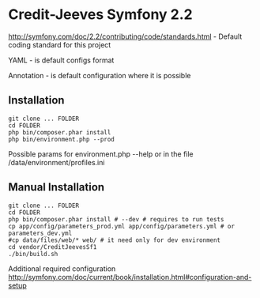 Credit-Jeeves Symfony 2.2
========================

http://symfony.com/doc/2.2/contributing/code/standards.html - Default coding standard for this project

YAML - is default configs format

Annotation - is default configuration where it is possible

Installation
------------

```
git clone ... FOLDER
cd FOLDER
php bin/composer.phar install
php bin/environment.php --prod
```

Possible params for environment.php --help or in the file /data/environment/profiles.ini


Manual Installation
------------

```
git clone ... FOLDER
cd FOLDER
php bin/composer.phar install # --dev # requires to run tests
cp app/config/parameters_prod.yml app/config/parameters.yml # or parameters_dev.yml
#cp data/files/web/* web/ # it need only for dev environment
cd vendor/CreditJeevesSf1
./bin/build.sh

```

Additional required configuration
http://symfony.com/doc/current/book/installation.html#configuration-and-setup
